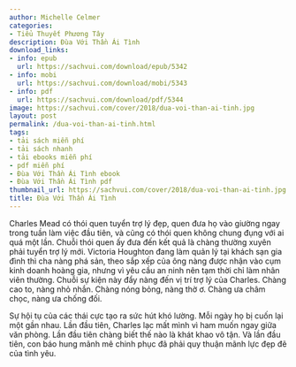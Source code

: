```yaml
---
author: Michelle Celmer
categories:
- Tiểu Thuyết Phương Tây
description: Đùa Với Thần Ái Tình
download_links:
- info: epub
  url: https://sachvui.com/download/epub/5342
- info: mobi
  url: https://sachvui.com/download/mobi/5343
- info: pdf
  url: https://sachvui.com/download/pdf/5344
image: https://sachvui.com/cover/2018/dua-voi-than-ai-tinh.jpg
layout: post
permalink: /dua-voi-than-ai-tinh.html
tags:
- tải sách miễn phí
- tải sách nhanh
- tải ebooks miễn phí
- pdf miễn phí
- Đùa Với Thần Ái Tình ebook
- Đùa Với Thần Ái Tình pdf
thumbnail_url: https://sachvui.com/cover/2018/dua-voi-than-ai-tinh.jpg
title: Đùa Với Thần Ái Tình
---
```


 <div class="item-desc text-justify"> <p>Charles Mead có thói quen tuyển trợ lý đẹp, quen đưa họ vào giường ngay trong tuần làm việc đầu tiên, và cũng có thói quen không chung đụng với ai quá một lần. Chuỗi thói quen ấy đưa đến kết quả là chàng thường xuyên phải tuyển trợ lý mới. Victoria Houghton đang làm quản lý tại khách sạn gia đình thì cha nàng phá sản, theo sắp xếp của ông nàng được nhận vào cụm kinh doanh hoàng gia, nhưng vì yêu cầu an ninh nên tạm thời chỉ làm nhân viên thường. Chuỗi sự kiện này đẩy nàng đến vị trí trợ lý của Charles. Chàng cao to, nàng nhỏ nhắn. Chàng nóng bỏng, nàng thờ ơ. Chàng ưa châm chọc, nàng ưa chống đối.</p><p>Sự hội tụ của các thái cực tạo ra sức hút khó lường. Mỗi ngày họ bị cuốn lại một gần nhau. Lần đầu tiên, Charles lạc mất mình vì ham muốn ngay giữa văn phòng. Lần đầu tiên chàng biết thế nào là khát khao vô tận. Và lần đầu tiên, con báo hung mãnh mê chinh phục đã phải quy thuận mãnh lực đẹp đẽ của tình yêu.</p> </div>